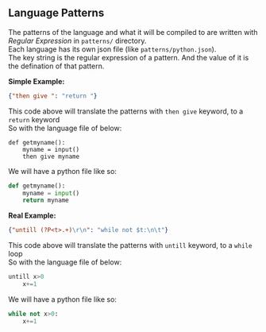 ## Language Patterns
The patterns of the language and what it will be compiled to are written with *Regular Expression* in `patterns/` directory.  
Each language has its own json file (like `patterns/python.json`).  
The key string is the regular expression of a pattern. And the value of it is the defination of that pattern.

**Simple Example:**
```json
{"then give ": "return "}
```
This code above will translate the patterns with `then give` keyword, to a `return` keyword  
So with the language file of below:
```
def getmyname():
    myname = input()
    then give myname
```
We will have a python file like so:
```python
def getmyname():
    myname = input()
    return myname
```
**Real Example:**
```json
{"untill (?P<t>.+)\r\n": "while not $t:\n\t"}
```
This code above will translate the patterns with `untill` keyword, to a `while` loop  
So with the language file of below:
```python
untill x>0
    x+=1
```

We will have a python file like so:
```python
while not x>0:
    x+=1
```
